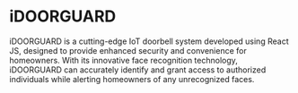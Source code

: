# iDOORGUARD
iDOORGUARD is a cutting-edge IoT doorbell system developed using React JS, designed to provide enhanced security and convenience for homeowners. With its innovative face recognition technology, iDOORGUARD can accurately identify and grant access to authorized individuals while alerting homeowners of any unrecognized faces.

